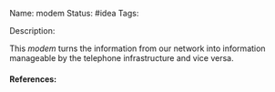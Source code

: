 Name: modem
Status: #idea
Tags:

Description:

This _modem_ turns the information from our network into information manageable by the telephone infrastructure and vice versa.

#### References:
